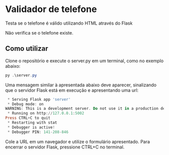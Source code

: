 # Validador de telefone

<p>Testa se o telefone é válido utilizando HTML através do Flask<p>
<p>Não verifica se o telefone existe.<p>

## Como utilizar

Clone o repositório e execute o server.py em um terminal, como no exemplo abaixo:

```powershell
py .\server.py
```

Uma mensagem similar à apresentada abaixo deve aparecer, sinalizando que o servidor Flask está em execução e apresentando uma url:

```powershell
 * Serving Flask app 'server'
 * Debug mode: on
WARNING: This is a development server. Do not use it in a production deployment. Use a production WSGI server instead.
 * Running on http://127.0.0.1:5002
Press CTRL+C to quit
 * Restarting with stat
 * Debugger is active!
 * Debugger PIN: 141-208-846
```

Cole a URL em um navegador e utilize o formulário apresentado. Para encerrar o servidor Flask, pressione CTRL+C no terminal.
